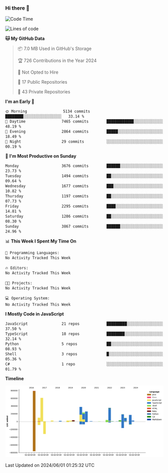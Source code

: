 ### Hi there 👋

<!--
**Clumsy-Coder/Clumsy-Coder** is a ✨ _special_ ✨ repository because its `README.md` (this file) appears on your GitHub profile.

Here are some ideas to get you started:

- 🔭 I’m currently working on ...
- 🌱 I’m currently learning ...
- 👯 I’m looking to collaborate on ...
- 🤔 I’m looking for help with ...
- 💬 Ask me about ...
- 📫 How to reach me: ...
- 😄 Pronouns: ...
- ⚡ Fun fact: ...
-->

<!-- anmol098/waka-readme-stats -->
<!--START_SECTION:waka-->
![Code Time](http://img.shields.io/badge/Code%20Time-793%20hrs%2034%20mins-blue)

![Lines of code](https://img.shields.io/badge/From%20Hello%20World%20I%27ve%20Written-3.4%20million%20lines%20of%20code-blue)

**🐱 My GitHub Data** 

> 📦 7.0 MB Used in GitHub's Storage 
 > 
> 🏆 726 Contributions in the Year 2024
 > 
> 🚫 Not Opted to Hire
 > 
> 📜 17 Public Repositories 
 > 
> 🔑 43 Private Repositories 
 > 
**I'm an Early 🐤** 

```text
🌞 Morning                5134 commits        ████████░░░░░░░░░░░░░░░░░   33.14 % 
🌆 Daytime                7465 commits        ████████████░░░░░░░░░░░░░   48.19 % 
🌃 Evening                2864 commits        █████░░░░░░░░░░░░░░░░░░░░   18.49 % 
🌙 Night                  29 commits          ░░░░░░░░░░░░░░░░░░░░░░░░░   00.19 % 
```
📅 **I'm Most Productive on Sunday** 

```text
Monday                   3676 commits        ██████░░░░░░░░░░░░░░░░░░░   23.73 % 
Tuesday                  1494 commits        ██░░░░░░░░░░░░░░░░░░░░░░░   09.64 % 
Wednesday                1677 commits        ███░░░░░░░░░░░░░░░░░░░░░░   10.82 % 
Thursday                 1197 commits        ██░░░░░░░░░░░░░░░░░░░░░░░   07.73 % 
Friday                   2295 commits        ████░░░░░░░░░░░░░░░░░░░░░   14.81 % 
Saturday                 1286 commits        ██░░░░░░░░░░░░░░░░░░░░░░░   08.30 % 
Sunday                   3867 commits        ██████░░░░░░░░░░░░░░░░░░░   24.96 % 
```


📊 **This Week I Spent My Time On** 

```text
💬 Programming Languages: 
No Activity Tracked This Week

🔥 Editors: 
No Activity Tracked This Week

🐱‍💻 Projects: 
No Activity Tracked This Week

💻 Operating System: 
No Activity Tracked This Week
```

**I Mostly Code in JavaScript** 

```text
JavaScript               21 repos            █████████░░░░░░░░░░░░░░░░   37.50 % 
TypeScript               18 repos            ████████░░░░░░░░░░░░░░░░░   32.14 % 
Python                   5 repos             ██░░░░░░░░░░░░░░░░░░░░░░░   08.93 % 
Shell                    3 repos             █░░░░░░░░░░░░░░░░░░░░░░░░   05.36 % 
C#                       1 repo              ░░░░░░░░░░░░░░░░░░░░░░░░░   01.79 % 
```



**Timeline**

![Lines of Code chart](https://raw.githubusercontent.com/Clumsy-Coder/Clumsy-Coder/main/assets/bar_graph.png)


 Last Updated on 2024/06/01 01:25:32 UTC
<!--END_SECTION:waka-->

